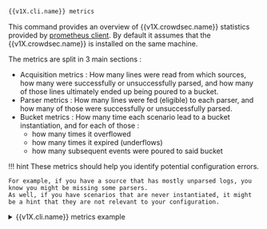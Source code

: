 ```bash
{{v1X.cli.name}} metrics
```

This command provides an overview of {{v1X.crowdsec.name}} statistics provided by [prometheus client](/Crowdsec/v1/observability/prometheus/). By default it assumes that the {{v1X.crowdsec.name}} is installed on the same machine.

The metrics are split in 3 main sections :

 - Acquisition metrics : How many lines were read from which sources, how many were successfully or unsuccessfully parsed, and how many of those lines ultimately ended up being poured to a bucket.
 - Parser metrics : How many lines were fed (eligible) to each parser, and how many of those were successfully or unsuccessfully parsed.
 - Bucket metrics : How many time each scenario lead to a bucket instantiation, and for each of those :
    - how many times it overflowed
    - how many times it expired (underflows)
    - how many subsequent events were poured to said bucket

!!! hint
    These metrics should help you identify potential configuration errors.

    For example, if you have a source that has mostly unparsed logs, you know you might be missing some parsers.
    As well, if you have scenarios that are never instantiated, it might be a hint that they are not relevant to your configuration.

<details>
  <summary>{{v1X.cli.name}} metrics example</summary>
```bash
INFO[0000] Buckets Metrics:                             
+-----------------------------------------+-----------+--------------+--------+---------+
|                 BUCKET                  | OVERFLOWS | INSTANTIATED | POURED | EXPIRED |
+-----------------------------------------+-----------+--------------+--------+---------+
| crowdsecurity/http-scan-uniques_404     | -         |            8 |      9 |       8 |
| crowdsecurity/iptables-scan-multi_ports |         1 |         8306 |   9097 |    8288 |
| crowdsecurity/ssh-bf                    |        42 |          281 |   1434 |     238 |
| crowdsecurity/ssh-bf_user-enum          |        13 |          659 |    777 |     646 |
| crowdsecurity/http-crawl-non_statics    | -         |           10 |     12 |      10 |
+-----------------------------------------+-----------+--------------+--------+---------+
INFO[0000] Acquisition Metrics:                         
+------------------------------------------+------------+--------------+----------------+------------------------+
|                  SOURCE                  | LINES READ | LINES PARSED | LINES UNPARSED | LINES POURED TO BUCKET |
+------------------------------------------+------------+--------------+----------------+------------------------+
| /var/log/nginx/https.access.log |         25 |           25 | -              |                      7 |
| /var/log/kern.log                        |      18078 |        18078 | -              |                   4066 |
| /var/log/syslog                          |      18499 |        18078 |            421 |                   5031 |
| /var/log/auth.log                        |       6086 |         1434 |           4652 |                   2211 |
| /var/log/nginx/error.log                 |     170243 |       169632 |            611 | -                      |
| /var/log/nginx/http.access.log  |         44 |           44 | -              |                     14 |
+------------------------------------------+------------+--------------+----------------+------------------------+
INFO[0000] Parser Metrics:                              
+--------------------------------+--------+--------+----------+
|            PARSERS             |  HITS  | PARSED | UNPARSED |
+--------------------------------+--------+--------+----------+
| crowdsecurity/geoip-enrich     |  37659 |  37659 |        0 |
| crowdsecurity/http-logs        | 169701 |     27 |   169674 |
| crowdsecurity/iptables-logs    |  36156 |  36156 |        0 |
| crowdsecurity/nginx-logs       | 170316 | 169701 |      615 |
| crowdsecurity/non-syslog       | 170312 | 170312 |        0 |
| crowdsecurity/sshd-logs        |   6053 |   1434 |     4619 |
| crowdsecurity/syslog-logs      |  42663 |  42663 |        0 |
| crowdsecurity/dateparse-enrich | 207291 | 207291 |        0 |
+--------------------------------+--------+--------+----------+

```
</details>